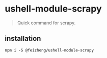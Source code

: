 # ushell-module-scrapy
> Quick command for scrapy.

## installation
```shell
npm i -S @feizheng/ushell-module-scrapy
```
